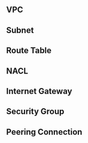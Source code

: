## VPC

## Subnet

## Route Table

## NACL

## Internet Gateway

## Security Group

## Peering Connection
